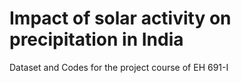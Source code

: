 # Impact of solar activity on precipitation in India

Dataset and Codes for the project course of EH 691-I
